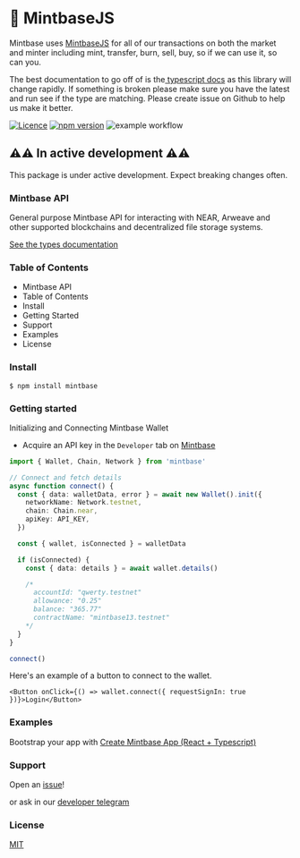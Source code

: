 # 🔧 MintbaseJS

Mintbase uses [MintbaseJS](https://www.npmjs.com/package/mintbase) for all of our transactions on both the market and minter including mint, transfer, burn, sell, buy, so if we can use it, so can you.

The best documentation to go off of is the[ typescript docs](https://mintbase.github.io/mintbase-js/classes/wallet.Wallet.html) as this library will change rapidly. If something is broken please make sure you have the latest and run see if the type are matching. Please create issue on Github to help us make it better.





[![Licence](https://img.shields.io/badge/license-MIT-blue.svg)](https://github.com/Mintbase/mintbase-js/blob/main/LICENSE) [![npm version](https://img.shields.io/npm/v/mintbase.svg?style=flat)](https://www.npmjs.com/package/mintbase) ![example workflow](https://github.com/Mintbase/mintbase-js/actions/workflows/ci.yml/badge.svg)

## ⚠️⚠️ In active development  ⚠️⚠️

This package is under active development. Expect breaking changes often.

### Mintbase API

General purpose Mintbase API for interacting with NEAR, Arweave and other supported blockchains and decentralized file storage systems.

[See the types documentation](https://mintbase.github.io/mintbase-js/index.html)

### Table of Contents

* Mintbase API
* Table of Contents
* Install
* Getting Started
* Support
* Examples
* License

### Install

```
$ npm install mintbase
```

### Getting started

Initializing and Connecting Mintbase Wallet

* Acquire an API key in the `Developer` tab on [Mintbase](https://mintbase.io/developer)

```typescript
import { Wallet, Chain, Network } from 'mintbase'

// Connect and fetch details
async function connect() {
  const { data: walletData, error } = await new Wallet().init({
    networkName: Network.testnet,
    chain: Chain.near,
    apiKey: API_KEY,
  })

  const { wallet, isConnected } = walletData

  if (isConnected) {
    const { data: details } = await wallet.details()

    /*
      accountId: "qwerty.testnet"
      allowance: "0.25"
      balance: "365.77"
      contractName: "mintbase13.testnet"
    */
  }
}

connect()
```

Here's an example of a button to connect to the wallet.

```
<Button onClick={() => wallet.connect({ requestSignIn: true })}>Login</Button>
```

### Examples

Bootstrap your app with [Create Mintbase App (React + Typescript)](https://github.com/Mintbase/create-mintbase-app)

### Support

Open an [issue](https://t.me/mintdev)!

or ask in our [developer telegram](https://github.com/Mintbase/mintbase-js/issues/new)

### License

[MIT](https://github.com/Mintbase/mintbase-js/blob/main/LICENSE)

